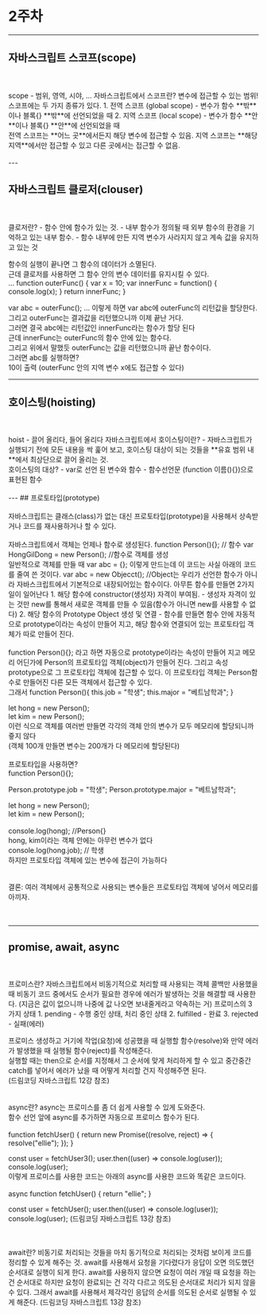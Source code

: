 # 2주차

---

## 자바스크립트 스코프(scope)

<br>
<br>
scope - 범위, 영역, 시야, ...   
자바스크립트에서 스코프란?    
변수에 접근할 수 있는 범위!    
<br>
스코프에는 두 가지 종류가 있다.    
1. 전역 스코프 (global scope)
    - 변수가 함수 **밖**이나 블록{} **밖**에 선언되었을 때
2. 지역 스코프 (local scope)   
    - 변수가 함수 **안**이나 블록{} **안**에 선언되었을 때

<br>
전역 스코프는 **어느 곳**에서든지 해당 변수에 접근할 수 있음.   
지역 스코프는 **해당 지역**에서만 접근할 수 있고 다른 곳에서는 접근할 수 없음.   
<br>
<br>
---

## 자바스크립트 클로저(clouser)

<br>
<br>
클로저란?   
    - 함수 안에 함수가 있는 것.
    - 내부 함수가 정의될 때 외부 함수의 환경을 기억하고 있는 내부 함수.
    - 함수 내부에 만든 지역 변수가 사라지지 않고 계속 값을 유지하고 있는 것     
    
함수의 실행이 끝나면 그 함수의 데이터가 소멸된다.   
근데 클로저를 사용하면 그 함수 안의 변수 데이터를 유지시킬 수 있다.   
...
function outerFunc() {
    var x = 10;
    var innerFunc = function() {
        console.log(x);
    }
    return innerFunc;
}

var abc = outerFunc();
...
이렇게 하면 var abc에 outerFunc의 리턴값을 할당한다.  
그리고 outerFunc는 결과값을 리턴했으니까 이제 끝난 거다.  
그러면 결국 abc에는 리턴값인 innerFunc라는 함수가 할당 된다  
근데 innerFunc는 outerFunc의 함수 안에 있는 함수다.  
그리고 위에서 말했듯 outerFunc는 값을 리턴했으니까 끝난 함수이다.  
그러면 abc를 실행하면?  
10이 출력 (outerFunc 안의 지역 변수 x에도 접근할 수 있다)

---

## 호이스팅(hoisting)

<br>
<br>
hoist - 끌어 올리다, 들어 올리다   
자바스크립트에서 호이스팅이란?
- 자바스크립트가 실행되기 전에 모든 내용을 싹 훑어 보고, 호이스팅 대상이 되는 것들을 **유효 범위 내**에서 최상단으로 끌어 올리는 것.
<br>
호이스팅의 대상?
- var로 선언 된 변수와 함수
- 함수선언문 (function 이름(){})으로 표현된 함수

<br>
<br>
---
## 프로토타입(prototype)

<br>
<br>
자바스크립트는 클래스(class)가 없는 대신 프로토타입(prototype)을 사용해서   
상속받거나 코드를 재사용하거나 할 수 있다.   
<br>
<br>
자바스크립트에서 객체는 언제나 함수로 생성된다.
function Person(){};   // 함수
var HongGilDong = new Person();   //함수로 객체를 생성   
<br>
일반적으로 객체를 만들 때
var abc = {};   
이렇게 만드는데 이 코드는 사실 아래의 코드를 줄여 쓴 것이다.   
var abc = new Objecct();  //Object는 우리가 선언한 함수가 아니라 자바스크립트에서 기본적으로 내장되어있는 함수이다.   
아무튼 함수를 만들면 2가지 일이 일어난다
1. 해당 함수에 constructor(생성자) 자격이 부여됨.
    - 생성자 자격이 있는 것만 new를 통해서 새로운 객체를 만들 수 있음(함수가 아니면 new를 사용할 수  없다)
2. 해당 함수의 Prototype Object 생성 및 연결
    - 함수를 만들면 함수 안에 자동적으로 prototype이라는 속성이 만들어 지고, 해당 함수와 연결되어 있는 프로토타입 객체가 따로 만들어 진다. 
<br>
<br>  
function Person(){};
라고 하면 자동으로 prototype이라는 속성이 만들어 지고   
메모리 어딘가에 Person의 프로토타입 객체(object)가 만들어 진다.   
그리고 속성 prototype으로 그 프로토타입 객체에 접근할 수 있다.   
이 프로토타입 객체는 Person함수로 만들어진 다른 모든 객체에서 접근할 수 있다.
<br>
그래서   
function Person(){
    this.job = "학생";
    this.major = "베트남학과";
}

let hong = new Person();  
let kim = new Person();  
이런 식으로 객체를 여러번 만들면 각각의 객체 안의 변수가 모두 메모리에 할당되니까 즇지 않다  
(객체 100개 만들면 변수는 200개가 다 메모리에 할당된다)  
<br>
프로토타입을 사용하면?  
function Person(){};

Person.prototype.job = "학생";
Person.prototype.major = "베트남학과";

let hong = new Person();  
let kim = new Person();  
<br>
console.log(hong); //Person{}  
hong, kim이라는 객체 안에는 아무런 변수가 없다  
console.log(hong.job); // 학생  
하지만 프로토타입 객체에 있는 변수에 접근이 가능하다  
<br>
<br>
결론: 여러 객체에서 공통적으로 사용되는 변수들은 프로토타입 객체에 넣어서 메모리를 아끼자.  
<br>
<br>

---

## promise, await, async

<br>
<br>
프로미스란?   
자바스크립트에서 비동기적으로 처리할 때 사용되는 객체   
콜백만 사용했을 때 비동기 코드 중에서도 순서가 필요한 경우에 에러가 발생하는 것을 해결할 때 사용한다.
(지금은 값이 없으니까 나중에 값 나오면 보내줄게라고 약속하는 거)   
프로미스의 3가지 상태
1. pending - 수행 중인 상태, 처리 중인 상태
2. fulfilled - 완료
3. rejected - 실패(에러)

프로미스 생성하고 거기에 작업(요청)에 성공했을 때 실행할 함수(resolve)와 만약 에러가 발생했을 때 실행될 함수(reject)를 작성해준다.  
실행할 때는 then으로 순서를 지정해서 그 순서에 맞게 처리하게 할 수 있고 중간중간 catch를 넣어서 에러가 났을 때 어떻게 처리할 건지 작성해주면 된다.  
(드림코딩 자바스크립트 12강 참조)  
<br>
<br>
async란?
async는 프로미스를 좀 더 쉽게 사용할 수 있게 도와준다.  
함수 선언 앞에 async를 추가하면 자동으로 프로미스 함수가 된다.  
<br>
function fetchUser() {
return new Promise((resolve, reject) => {
resolve("ellie");
});
}

const user = fetchUser3();
user.then((user) => console.log(user));
console.log(user);  
이렇게 프로미스를 사용한 코드는 아래의 async를 사용한 코드와 똑같은 코드이다.  
<br>
async function fetchUser() {
return "ellie";
}

const user = fetchUser();
user.then((user) => console.log(user));
console.log(user);
(드림코딩 자바스크립트 13강 참조)

<br>
<br>
await란?   
비동기로 처리되는 것들을 마치 동기적으로 처리되는 것처럼 보이게   
코드를 정리할 수 있게 해주는 것.   
await를 사용해서 요청을 기다렸다가 응답이 오면 의도했던 순서대로 실행이 되게 한다.   
await를 사용하지 않으면 요청이 여러 개일 때 요청을 하는 건 순서대로 하지만 요청이 완료되는 건 각각 다르고 의도된 순서대로 처리가 되지 않을 수 있다.   
그래서 await를 사용해서 제각각인 응답의 순서를 의도된 순서로 실행될 수 있게 해준다.   
(드림코딩 자바스크립트 13강 참조)
